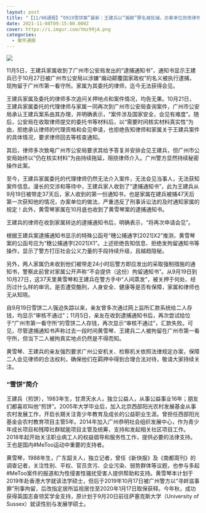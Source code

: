```yaml
---
layout: post
title: "【11/08通报】“0919雪饼案”最新：王建兵以“煽颠”罪名被批捕，办案单位拒绝律师介入 "
date: 2021-11-08T09:15:00.000Z
cover: https://i.imgur.com/Vmz99jA.png
categories:
  - 案件通报
---
```

![](https://i.imgur.com/Vmz99jA.png)

11月5日，王建兵家属收到了广州市公安局发出的“逮捕通知书”，通知书显示王建兵已于10月27日被广州市公安局以涉嫌“煽动颠覆国家政权”的名义被执行逮捕，现拘留于广州市第一看守所。家属为其委托的律师，迄今无法获得会见。

王建兵家属及委托的律师多次追问关押地点和案件情况，均告无果。10月21日，王建兵家属委托的代理律师与家属一同再次到广州市公安局查询案件，广州市公安局承认王建兵案系由其办理，并明确表示，“案件涉及国家安全，会见有难度”。随后，公安局在收取律师提交的委托书等材料后，以“需要时间核实材料真实性”为由，拒绝承认律师的代理资格和会见申请，也拒绝告知律师和家属关于王建兵案件的具体情况，要求律师回去等核查通知。

其后，律师多次致电广州市公安局要求其给予答复并安排会见王建兵，但广州市公安局始终以“仍在核实材料”为由持续拖延，阻挠律师介入。广州警方显然持续秘密操作此案。

至今，王建兵家属委托的代理律师仍然无法介入案件，无法会见当事人，无法获知案件信息。漫长的交涉和等待中，王建兵家人收到了“逮捕通知书”，此为王建兵从9月19日被带走37天后，家人收到的第一份通知书，也是家属在建兵被捕47天后第一次获知他的情况，办案单位的做法，严重违反了刑事诉讼法的及时通知家属的规定！此外，黄雪琴家属在10月底也收到了黄雪琴案的逮捕通知书。

王建兵的律师在收到家属转达的逮捕通知书后，明确表示，“将再次申请会见”。

根据王建兵案逮捕通知书显示的特殊公函号“穗公捕通字[2021]X2”推测，黄雪琴案的公函号应为“穗公捕通字[2021]X1”。上述拒绝告知信息、拒绝发拘留通知书等操作，显示了警方打压社会公义力量的手段持续升级，且越趋隐秘。

另外，两人家属仍未收到他们被带走24小时后警方即应发出的采取强制措施的通知书，警察此前曾对家属公开声称“不会提供（这份）拘留通知书”。从9月19日到10月27日，这37天里黄雪琴和王建兵在警方手中“人间蒸发”，被关押于何处、经历过什么样的审讯，是否遭受酷刑，人身安全、健康等是否有保障，家属和律师也无从知晓。

自9月19日雪饼二人强迫失踪以来，亲友曾多次通过网上监所汇款系统给二人存钱，均显示“审核不通过”；11月5日，亲友在收到逮捕通知书后，再次尝试给位于“广州市第一看守所“的雪饼二人存钱，再次显示“审核不通过”，汇款失败。可见，尽管逮捕通知书声称过去一段时间黄雪琴、王建兵二人被拘留在广州市第一看守所，但当下二人被拘真实地点仍然是不得而知。

黄雪琴、王建兵的亲友强烈要求广州公安机关、检察机关依照法律规定办案，保障二人会见律师的合法权利，确保他们在羁押中得到合理合法对待，敬请大家持续关注。

### “雪饼”简介

王建兵（煎饼），1983年生，甘肃天水人，独立公益人，从事公益事业16年；朋友们都喜欢叫他“煎饼”。2005年大学毕业后，加入北京西部阳光农村发展基金从事农村发展工作，开启长期关注青少年教育及成长的公益职业生涯。曾担任西部阳光基金会农村教育项目主管5年。2014年加入广州恭明社会组织发展中心，作为青少年成长项目和残障社群赋能项目主管及统筹，支持和发起相关社区项目工作。2018年起开始关注职业病工人的权益倡导和服务性工作，提供必要的法律支持。王也是国内#MeToo运动中重要的支持者。

黄雪琴，1988年生，广东韶关人，独立记者，曾任《新快报》及《南都周刊》的调查记者，关注性别、平权、官员贪污、企业污染、弱势群体等议题，也参与多起#MeToo案件的报道和为性侵害性骚扰受害人提供帮助和支持。黄雪琴本计划于2019年赴香港大学就读法学硕士，但后于2019年10月17日被广州警方以“寻衅滋事罪”刑事拘留，后改指定居所监视居住至2020年1月17日取保获释。今年秋，成功获得英国志奋领奖学金支持，原计划于9月20日前往萨塞克斯大学（University of Sussex）就读性别与发展学硕士。